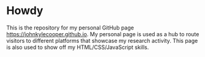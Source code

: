 # Howdy

This is the repository for my personal GitHub page https://johnkylecooper.github.io. My personal page is used as a hub to route visitors to different platforms that showcase my research activity. This page is also used to show off my HTML/CSS/JavaScript skills.
